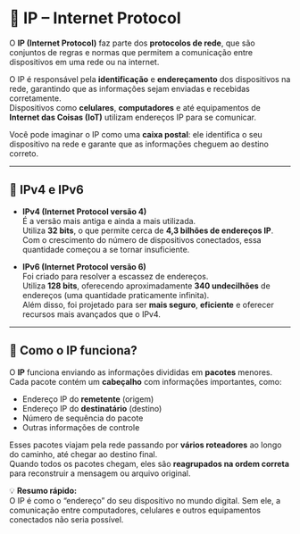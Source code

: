 # 📡 IP – Internet Protocol

O **IP (Internet Protocol)** faz parte dos **protocolos de rede**, que são conjuntos de regras e normas que permitem a comunicação entre dispositivos em uma rede ou na internet.

O IP é responsável pela **identificação** e **endereçamento** dos dispositivos na rede, garantindo que as informações sejam enviadas e recebidas corretamente.  
Dispositivos como **celulares**, **computadores** e até equipamentos de **Internet das Coisas (IoT)** utilizam endereços IP para se comunicar.

Você pode imaginar o IP como uma **caixa postal**: ele identifica o seu dispositivo na rede e garante que as informações cheguem ao destino correto.

---

## 📄 IPv4 e IPv6

- **IPv4 (Internet Protocol versão 4)**  
  É a versão mais antiga e ainda a mais utilizada.  
  Utiliza **32 bits**, o que permite cerca de **4,3 bilhões de endereços IP**.  
  Com o crescimento do número de dispositivos conectados, essa quantidade começou a se tornar insuficiente.

- **IPv6 (Internet Protocol versão 6)**  
  Foi criado para resolver a escassez de endereços.  
  Utiliza **128 bits**, oferecendo aproximadamente **340 undecilhões** de endereços (uma quantidade praticamente infinita).  
  Além disso, foi projetado para ser **mais seguro**, **eficiente** e oferecer recursos mais avançados que o IPv4.

---

## 📡 Como o IP funciona?

O **IP** funciona enviando as informações divididas em **pacotes** menores.  
Cada pacote contém um **cabeçalho** com informações importantes, como:

- Endereço IP do **remetente** (origem)
- Endereço IP do **destinatário** (destino)
- Número de sequência do pacote
- Outras informações de controle

Esses pacotes viajam pela rede passando por **vários roteadores** ao longo do caminho, até chegar ao destino final.  
Quando todos os pacotes chegam, eles são **reagrupados na ordem correta** para reconstruir a mensagem ou arquivo original.


💡 **Resumo rápido:**  
O IP é como o “endereço” do seu dispositivo no mundo digital. Sem ele, a comunicação entre computadores, celulares e outros equipamentos conectados não seria possível.